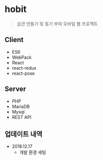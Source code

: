 # hobit
> 습관 만들기 및 동기 부여 모바일 웹 프로젝트

<!--![](../header.png)-->

## Client
* ES6
* WebPack
* React
* react-redux 
* react-pose

## Server
* PHP
* MariaDB
* Mysql
* REST API

## 업데이트 내역
* 2018.12.17
    * 개발 환경 세팅
